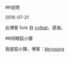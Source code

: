 ##说明

2016-07-21

此博客 fork 自 [cnfeat](http://cnfeat.com/)，感谢。

##闭眼狐小狸

我是狐小狸，博客：[kkryoung](http://kkryoung.github.io)





